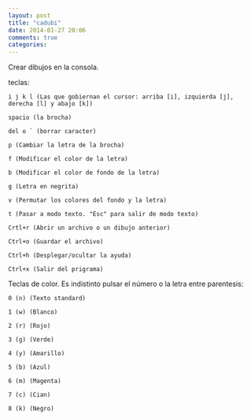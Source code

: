 ```yaml
---
layout: post
title: "cadubi"
date: 2014-01-27 20:06
comments: true
categories: 
---
```

Crear dibujos en la consola. 

teclas: 

	i j k l (Las que gobiernan el cursor: arriba [i], izquierda [j], derecha [l] y abajo [k]) 

	spacio (la brocha)  

	del o ` (borrar caracter) 

	p (Cambiar la letra de la brocha) 

	f (Modificar el color de la letra) 

	b (Modificar el color de fondo de la letra) 

	g (Letra en negrita) 

	v (Permutar los colores del fondo y la letra) 

	t (Pasar a modo texto. "Esc" para salir de modo texto) 

	Crtl+r (Abrir un archivo o un dibujo anterior) 

	Ctrl+o (Guardar el archivo) 

	Ctrl+h (Desplegar/ocultar la ayuda) 

	Ctrl+x (Salir del prigrama) 

Teclas de color. Es indistinto pulsar el número o la letra entre parentesis: 

	0 (n) (Texto standard) 

	1 (w) (Blanco) 

	2 (r) (Rojo) 

	3 (g) (Verde) 

	4 (y) (Amarillo) 

	5 (b) (Azul) 

	6 (m) (Magenta) 

	7 (c) (Cian) 

	8 (k) (Negro) 

